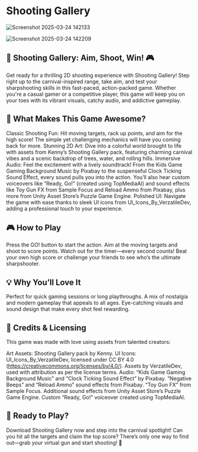 # Shooting Gallery

![Screenshot 2025-03-24 142133](https://github.com/user-attachments/assets/4e83a67f-bc24-4644-9616-adcadd773580)





![Screenshot 2025-03-24 142209](https://github.com/user-attachments/assets/9c6b7b63-5df2-42d9-b8f0-39c3166fc174)


## 🎯 Shooting Gallery: Aim, Shoot, Win! 🎮

Get ready for a thrilling 2D shooting experience with Shooting Gallery! Step right up to the carnival-inspired range, take aim, and test your sharpshooting skills in this fast-paced, action-packed game. Whether you're a casual gamer or a competitive player, this game will keep you on your toes with its vibrant visuals, catchy audio, and addictive gameplay.

## 🌟 What Makes This Game Awesome?
Classic Shooting Fun: Hit moving targets, rack up points, and aim for the high score! The simple yet challenging mechanics will have you coming back for more.
Stunning 2D Art: Dive into a colorful world brought to life with assets from Kenny’s Shooting Gallery pack, featuring charming carnival vibes and a scenic backdrop of trees, water, and rolling hills.
Immersive Audio: Feel the excitement with a lively soundtrack! From the Kids Game Gaming Background Music by Pixabay to the suspenseful Clock Ticking Sound Effect, every sound pulls you into the action. You’ll also hear custom voiceovers like “Ready, Go!” (created using TopMediaAI) and sound effects like Toy Gun FX from Sample Focus and Reload Ammo from Pixabay, plus more from Unity Asset Store’s Puzzle Game Engine.
Polished UI: Navigate the game with ease thanks to sleek UI icons from UI_Icons_By_VerzatileDev, adding a professional touch to your experience.
## 🎮 How to Play
Press the GO! button to start the action.
Aim at the moving targets and shoot to score points.
Watch out for the timer—every second counts!
Beat your own high score or challenge your friends to see who’s the ultimate sharpshooter.
## 💡 Why You’ll Love It
Perfect for quick gaming sessions or long playthroughs.
A mix of nostalgia and modern gameplay that appeals to all ages.
Eye-catching visuals and sound design that make every shot feel rewarding.
## 📜 Credits & Licensing
This game was made with love using assets from talented creators:

Art Assets: Shooting Gallery pack by Kenny.
UI Icons: UI_Icons_By_VerzatileDev, licensed under CC BY 4.0 (https://creativecommons.org/licenses/by/4.0/). Assets by VerzatileDev, used with attribution as per the license terms.
Audio:
“Kids Game Gaming Background Music” and “Clock Ticking Sound Effect” by Pixabay.
“Negative Beeps” and “Reload Ammo” sound effects from Pixabay.
“Toy Gun FX” from Sample Focus.
Additional sound effects from Unity Asset Store’s Puzzle Game Engine.
Custom “Ready, Go!” voiceover created using TopMediaAI.
## 🚀 Ready to Play?
Download Shooting Gallery now and step into the carnival spotlight! Can you hit all the targets and claim the top score? There’s only one way to find out—grab your virtual gun and start shooting! 🎉
